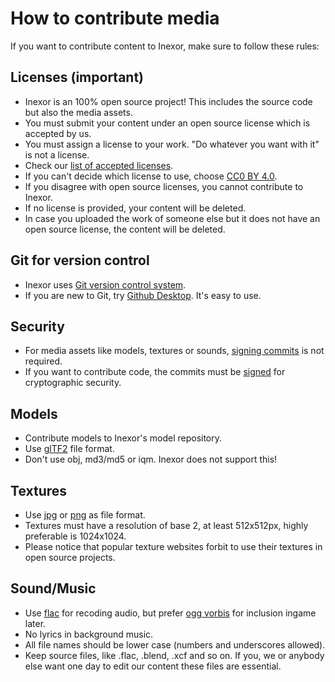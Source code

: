# How to contribute media

If you want to contribute content to Inexor, make sure to follow these rules:

## Licenses (important)
* Inexor is an 100% open source project! This includes the source code but also the media assets.
* You must submit your content under an open source license which is accepted by us.
* You must assign a license to your work. "Do whatever you want with it" is not a license.
* Check our [list of accepted licenses](../License-Policy.md).
* If you can't decide which license to use, choose [CC0 BY 4.0](https://creativecommons.org/licenses/by/4.0/deed.en).
* If you disagree with open source licenses, you cannot contribute to Inexor.
* If no license is provided, your content will be deleted.
* In case you uploaded the work of someone else but it does not have an open source license, the content will be deleted.

## Git for version control
* Inexor uses [Git version control system](https://git-scm.com/).
* If you are new to Git, try [Github Desktop](https://desktop.github.com/). It's easy to use.

## Security
* For media assets like models, textures or sounds, [signing commits](https://git-scm.com/book/en/v2/Git-Tools-Signing-Your-Work) is not required.
* If you want to contribute code, the commits must be [signed](https://git-scm.com/book/en/v2/Git-Tools-Signing-Your-Work) for cryptographic security.

## Models
* Contribute models to Inexor's model repository.
* Use [glTF2](https://www.khronos.org/gltf/) file format.
* Don't use obj, md3/md5 or iqm. Inexor does not support this!

## Textures
* Use [jpg](https://en.wikipedia.org/wiki/JPEG) or [png](https://en.wikipedia.org/wiki/Portable_Network_Graphics) as file format.
* Textures must have a resolution of base 2, at least 512x512px, highly preferable is 1024x1024.
* Please notice that popular texture websites forbit to use their textures in open source projects.

## Sound/Music
* Use [flac](https://en.wikipedia.org/wiki/FLAC) for recoding audio, but prefer [ogg vorbis](https://en.wikipedia.org/wiki/Ogg) for inclusion ingame later.
* No lyrics in background music.
* All file names should be lower case (numbers and underscores allowed).
* Keep source files, like .flac, .blend, .xcf and so on. If you, we or anybody else want one day to edit our content these files are essential.
